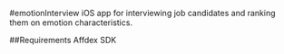 #emotionInterview
iOS app for interviewing job candidates and ranking them on emotion characteristics.

##Requirements
Affdex SDK
